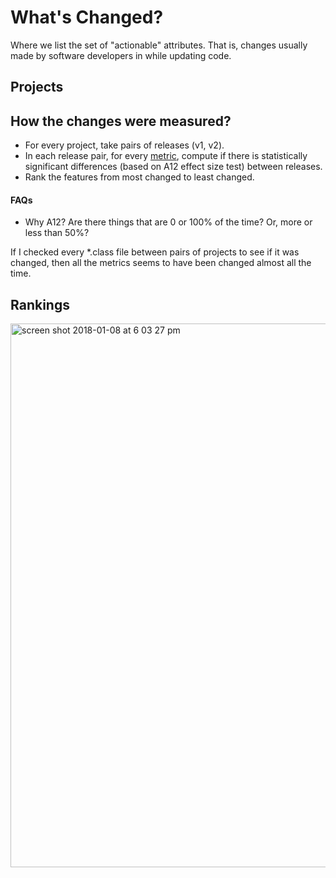 # What's Changed?

Where we list the set of "actionable" attributes. That is, changes usually made by software developers in while updating code.

## Projects

## How the changes were measured?

+ For every project, take pairs of releases (v1, v2).
+ In each release pair, for every [metric](), compute if there is statistically significant differences (based on A12 effect size test) between releases. 
+ Rank the features from most changed to least changed.

#### FAQs
+ Why A12? Are there things that are 0 or 100% of the time? Or, more or less than 50%?

If I checked every *.class file between pairs of projects to see if it was changed, then all the metrics seems to have been changed almost all the time. 

## Rankings

<img width="870" alt="screen shot 2018-01-08 at 6 03 27 pm" src="https://user-images.githubusercontent.com/1433964/34671808-eeb0c5ca-f4a1-11e7-9c11-46fb39cd12ab.png">
